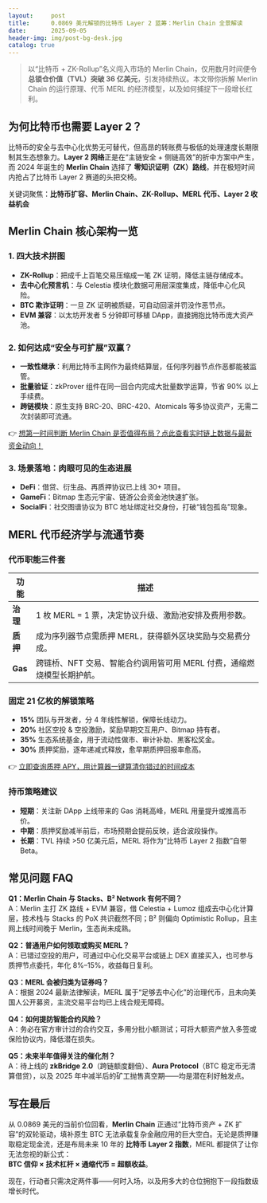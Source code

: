 ```yaml
---
layout:     post
title:      0.0869 美元解锁的比特币 Layer 2 蓝筹：Merlin Chain 全景解读
date:       2025-09-05
header-img: img/post-bg-desk.jpg
catalog: true
---
```


> 以“比特币 + ZK-Rollup”名义闯入市场的 Merlin Chain，仅用数月时间便令 **总锁仓价值（TVL）突破 36 亿美元**，引发持续热议。本文带你拆解 Merlin Chain 的运行原理、代币 MERL 的经济模型，以及如何捕捉下一段增长红利。

## 为何比特币也需要 Layer 2？
比特币的安全与去中心化优势无可替代，但高昂的转账费与极低的处理速度长期限制其生态想象力。**Layer 2 网络**正是在“主链安全 + 侧链高效”的折中方案中产生，而 2024 年诞生的 **Merlin Chain** 选择了 **零知识证明（ZK）路线**，并在极短时间内抢占了比特币 Layer 2 赛道的头把交椅。

关键词聚焦：**比特币扩容、Merlin Chain、ZK-Rollup、MERL 代币、Layer 2 收益机会**

## Merlin Chain 核心架构一览
### 1. 四大技术拼图
- **ZK-Rollup**：把成千上百笔交易压缩成一笔 ZK 证明，降低主链存储成本。
- **去中心化预言机**：与 Celestia 模块化数据可用层深度集成，降低中心化风险。
- **BTC 欺诈证明**：一旦 ZK 证明被质疑，可自动回滚并罚没作恶节点。
- **EVM 兼容**：以太坊开发者 5 分钟即可移植 DApp，直接拥抱比特币庞大资产池。

### 2. 如何达成“安全与可扩展”双赢？
- **一致性继承**：利用比特币主网作为最终结算层，任何序列器节点作恶都能被监管。
- **批量验证**：zkProver 组件在同一回合内完成大批量数学运算，节省 90% 以上手续费。
- **跨链模块**：原生支持 BRC-20、BRC-420、Atomicals 等多协议资产，无需二次封装即可流通。

👉 [想第一时间判断 Merlin Chain 是否值得布局？点此查看实时链上数据与最新资金动向！](https://okxdog.com/)

### 3. 场景落地：肉眼可见的生态进展
- **DeFi**：借贷、衍生品、再质押协议已上线 30+ 项目。
- **GameFi**：Bitmap 生态元宇宙、链游公会资金池快速扩张。
- **SocialFi**：社交图谱协议为 BTC 地址绑定社交身份，打破“钱包孤岛”现象。

## MERL 代币经济学与流通节奏
### 代币职能三件套
| 功能         | 描述                                                                 |
|--------------|----------------------------------------------------------------------|
| **治理**     | 1 枚 MERL = 1 票，决定协议升级、激励池安排及费用参数。                |
| **质押**     | 成为序列器节点需质押 MERL，获得额外区块奖励与交易费分成。              |
| **Gas**      | 跨链桥、NFT 交易、智能合约调用皆可用 MERL 付费，通缩燃烧模型长期护航。|

### 固定 21 亿枚的解锁策略
- **15%** 团队与开发者，分 4 年线性解锁，保障长线动力。
- **20%** 社区空投 & 空投激励，奖励早期交互用户、Bitmap 持有者。
- **35%** 生态系统基金，用于流动性做市、审计补助、黑客松奖金。
- **30%** 质押奖励，逐年递减式释放，愈早期质押回报率愈高。

👉 [立即查询质押 APY，用计算器一键算清你错过的时间成本](https://okxdog.com/)

### 持币策略建议
- **短期**：关注新 DApp 上线带来的 Gas 消耗高峰，MERL 用量提升或推高币价。
- **中期**：质押奖励减半前后，市场预期会提前反映，适合波段操作。
- **长期**：TVL 持续 >50 亿美元后，MERL 将作为“比特币 Layer 2 指数”自带 Beta。

## 常见问题 FAQ

**Q1：Merlin Chain 与 Stacks、B² Network 有何不同？**  
A：Merlin 主打 ZK 路线 + EVM 兼容，借 Celestia + Lumoz 组成去中心化计算层，技术栈与 Stacks 的 PoX 共识截然不同；B² 则偏向 Optimistic Rollup，且主网上线时间晚于 Merlin，生态尚未成熟。

**Q2：普通用户如何领取或购买 MERL？**  
A：已错过空投的用户，可通过中心化交易平台或链上 DEX 直接买入，也可参与质押节点委托，年化 8%–15%，收益每日复利。

**Q3：MERL 会被归类为证券吗？**  
A：根据 2024 最新法律解读，MERL 属于“足够去中心化”的治理代币，且未向美国人公开募资，主流交易平台均已上线合规无障碍。

**Q4：如何提防智能合约风险？**  
A：务必在官方审计过的合约交互，多用分批小额测试；可将大额资产放入多签或保险协议内，降低潜在损失。

**Q5：未来半年值得关注的催化剂？**  
A：待上线的 **zkBridge 2.0**（跨链额度翻倍）、**Aura Protocol**（BTC 稳定币无清算借贷），以及 2025 年中减半后的矿工抛售真空期——均是潜在利好触发点。

## 写在最后
从 0.0869 美元的当前价位回看，**Merlin Chain** 正通过“比特币资产 + ZK 扩容”的双轮驱动，填补原生 BTC 无法承载复杂金融应用的巨大空白。无论是质押赚取稳定现金流，还是布局未来 10 年的 **比特币 Layer 2 指数**，MERL 都提供了让你无法忽视的新公式：  
**BTC 信仰 × 技术杠杆 × 通缩代币 = 超额收益**。  

现在，行动者只需决定两件事——何时入场，以及用多大的仓位拥抱下一段指数级增长时代。